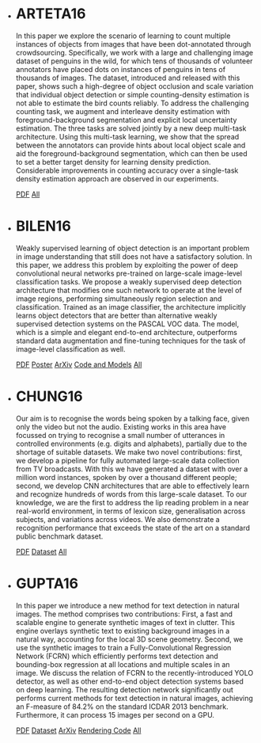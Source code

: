 *	#	ARTETA16

	In this paper we explore the scenario of learning to count multiple instances of objects from images that have been dot-annotated through crowdsourcing. Specifically, we work with a large and challenging image dataset of penguins in the wild, for which tens of thousands of volunteer annotators have placed dots on instances of penguins in tens of thousands of images. The dataset, introduced and released with this paper, shows such a high-degree of object occlusion and scale variation that individual object detection or simple counting-density estimation is not able to estimate the bird counts reliably. To address the challenging counting task, we augment and interleave density estimation with foreground-background segmentation and explicit local uncertainty estimation. The three tasks are solved jointly by a new deep multi-task architecture. Using this multi-task learning, we show that the spread between the annotators can provide hints about local object scale and aid the foreground-background segmentation, which can then be used to set a better target density for learning density prediction. Considerable improvements in counting accuracy over a single-task density estimation approach are observed in our experiments.

	[PDF](http://www.robots.ox.ac.uk/~vgg/publications/2016/Arteta16/arteta16.pdf)
	[All](http://www.robots.ox.ac.uk/~vgg/publications/2016/Arteta16)

*	#	BILEN16

	Weakly supervised learning of object detection is an important problem in image understanding that still does not have a satisfactory solution. In this paper, we address this problem by exploiting the power of deep convolutional neural networks pre-trained on large-scale image-level classification tasks. We propose a weakly supervised deep detection architecture that modifies one such network to operate at the level of image regions, performing simultaneously region selection and classification. Trained as an image classifier, the architecture implicitly learns object detectors that are better than alternative weakly supervised detection systems on the PASCAL VOC data. The model, which is a simple and elegant end-to-end architecture, outperforms standard data augmentation and fine-tuning techniques for the task of image-level classification as well.

	[PDF](http://www.robots.ox.ac.uk/~vgg/publications/2016/Bilen16/bilen16.pdf)
	[Poster](http://www.robots.ox.ac.uk/~vgg/publications/2016/Bilen16/poster.pdf) [ArXiv](http://arxiv.org/abs/1511.02853)
	[Code and Models](https://github.com/hbilen/WSDDN)
	[All](http://www.robots.ox.ac.uk/~vgg/publications/2016/Bilen16)

* # CHUNG16

  Our aim is to recognise the words being spoken by a talking face, given only the video but not the audio. Existing works in this area have focussed on trying to recognise a small number of utterances in controlled environments (e.g. digits and alphabets), partially due to the shortage of suitable datasets. We make two novel contributions: first, we develop a pipeline for fully automated large-scale data collection from TV broadcasts. With this we have generated a dataset with over a million word instances, spoken by over a thousand different people; second, we develop CNN architectures that are able to effectively learn and recognize hundreds of words from this large-scale dataset. To our knowledge, we are the first to address the lip reading problem in a near real-world environment, in terms of lexicon size, generalisation across subjects, and variations across videos. We also demonstrate a recognition performance that exceeds the state of the art on a standard public benchmark dataset.

  [PDF](http://www.robots.ox.ac.uk/~vgg/publications/2016/Chung16/chung16.pdf)
  [Dataset](http://www.robots.ox.ac.uk/~vgg/data/lip_reading/)
  [All](http://www.robots.ox.ac.uk/~vgg/publications/2016/Chung16)

* # GUPTA16

  In this paper we introduce a new method for text detection in natural images. The method comprises two contributions: First, a fast and scalable engine to generate synthetic images of text in clutter. This engine overlays synthetic text to existing background images in a natural way, accounting for the local 3D scene geometry. Second, we use the synthetic images to train a Fully-Convolutional Regression Network (FCRN) which efficiently performs text detection and bounding-box regression at all locations and multiple scales in an image. We discuss the relation of FCRN to the recently-introduced YOLO detector, as well as other end-to-end object detection systems based on deep learning. The resulting detection network significantly out performs current methods for text detection in natural images, achieving an F-measure of 84.2% on the standard ICDAR 2013 benchmark. Furthermore, it can process 15 images per second on a GPU.

  [PDF](http://www.robots.ox.ac.uk/~vgg/publications/2016/Gupta16/gupta16.pdf)
  [Dataset](http://www.robots.ox.ac.uk/~vgg/data/scenetext)
  [ArXiv](http://arxiv.org/abs/1604.06646)
  [Rendering Code](https://github.com/ankush-me/SynthText)
  [All](http://www.robots.ox.ac.uk/~vgg/publications/2016/Gupta16)
